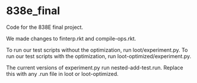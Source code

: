 # 838e_final
Code for the 838E final project.

We made changes to finterp.rkt and compile-ops.rkt.

To run our test scripts without the optimization, run loot/experiment.py.
To run our test scripts with the optimization, run loot-optimized/experiment.py.

The current versions of experiment.py run nested-add-test.run. Replace this with any .run file in loot or loot-optimized.







